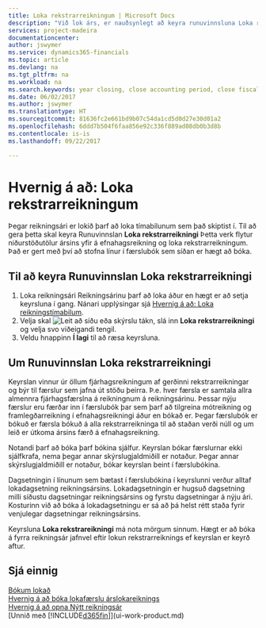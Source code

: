 ```yaml
---
title: Loka rekstrarreikningum | Microsoft Docs
description: "Við lok árs, er nauðsynlegt að keyra runuvinnsluna Loka rekstrarreikningi til að loka reikningstímabilunum sem mynda fjárhagsárið."
services: project-madeira
documentationcenter: 
author: jswymer
ms.service: dynamics365-financials
ms.topic: article
ms.devlang: na
ms.tgt_pltfrm: na
ms.workload: na
ms.search.keywords: year closing, close accounting period, close fiscal year, bank account detailed trial balance
ms.date: 06/02/2017
ms.author: jswymer
ms.translationtype: HT
ms.sourcegitcommit: 81636fc2e661bd9b07c54da1cd5d0d27e30d01a2
ms.openlocfilehash: 6ddd7b504f6faa856e92c336f889ad08db0b3d8b
ms.contentlocale: is-is
ms.lasthandoff: 09/22/2017

---
```

# <a name="how-to-close-income-statement-accounts"></a>Hvernig á að: Loka rekstrarreikningum
Þegar reikningsári er lokið þarf að loka tímabilunum sem það skiptist í. Til að gera þetta skal keyra Runuvinnslan **Loka rekstrarreikningi** Þetta verk flytur niðurstöðutölur ársins yfir á efnahagsreikning og loka rekstrarreikningum. Það er gert með því að stofna línur í færslubók sem síðan er hægt að bóka.

## <a name="to-run-the-close-income-statement-batch-job"></a>Til að keyra Runuvinnslan Loka rekstrarreikningi
1. Loka reikningsári Reikningsárinu þarf að loka áður en hægt er að setja keyrsluna í gang. Nánari upplýsingar sjá [Hvernig á að: Loka reikningstímabilum](year-close-account-periods.md).
2. Velja skal ![Leit að síðu eða skýrslu](media/ui-search/search_small.png "Leit að síðu eða skýrslu táknið") tákn, slá inn **Loka rekstrarreikningi** og velja svo viðeigandi tengil.
3. Veldu hnappinn **Í lagi** til að ræsa keyrsluna.

## <a name="about-the-close-income-statement-batch-job"></a>Um Runuvinnslan Loka rekstrarreikningi
Keyrslan vinnur úr öllum fjárhagsreikningum af gerðinni rekstrarreikningar og býr til færslur sem jafna út stöðu þeirra. Þ.e. hver færsla er samtala allra almennra fjárhagsfærslna á reikningnum á reikningsárinu. Þessar nýju færslur eru færðar inn í færslubók þar sem þarf að tilgreina mótreikning og framlegðarreikning í efnahagsreikningi áður en bókað er. Þegar færslubók er bókuð er færsla bókuð á alla rekstrarreikninga til að staðan verði núll og um leið er útkoma ársins færð á efnahagsreikning.

Notandi þarf að bóka þarf bókina sjálfur. Keyrslan bókar færslurnar ekki sjálfkrafa, nema þegar annar skýrslugjaldmiðill er notaður. Þegar annar skýrslugjaldmiðill er notaður, bókar keyrslan beint í færslubókina.

Dagsetningin í línunum sem bætast í færslubókina í keyrslunni verður alltaf lokadagsetning reikningsársins. Lokadagsetningin er hugsuð dagsetning milli síðustu dagsetningar reikningsársins og fyrstu dagsetningar á nýju ári. Kosturinn við að bóka á lokadagsetningu er sá að þá helst rétt staða fyrir venjulegar dagsetningar reikningsársins.

Keyrsluna **Loka rekstrareikningi** má nota mörgum sinnum. Hægt er að bóka á fyrra reikningsár jafnvel eftir lokun rekstrarreiknings ef keyrslan er keyrð aftur.

## <a name="see-also"></a>Sjá einnig
[Bókum lokað](year-close-books.md)  
[Hvernig á að bóka lokafærslu árslokareiknings](year-how-post-year-end-close-entry.md)  
[Hvernig á að opna Nýtt reikningsár](finance-how-open-new-fiscal-year.md)  
[Unnið með [!INCLUDE[d365fin](includes/d365fin_md.md)]](ui-work-product.md)

